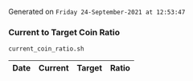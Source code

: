 Generated on `Friday 24-September-2021 at 12:53:47`

### Current to Target Coin Ratio
`current_coin_ratio.sh`

Date|Current|Target|Ratio
---|---|---|---
